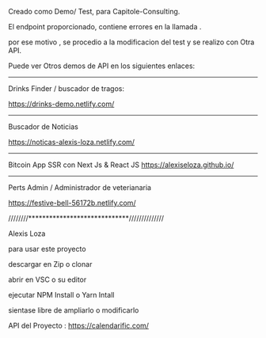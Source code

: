 Creado como Demo/ Test, para Capitole-Consulting.

 El endpoint proporcionado, contiene errores en la llamada .

por ese motivo , se procedio a la modificacion del test y se realizo con Otra API.



Puede ver Otros demos de API en los siguientes enlaces:

----------------------------------------------------
Drinks Finder / buscador de tragos:

https://drinks-demo.netlify.com/

--------------------------------------------------------
Buscador de Noticias 

https://noticas-alexis-loza.netlify.com/

----------------------------------------------------

Bitcoin App SSR con Next Js & React JS
https://alexiseloza.github.io/

------------------------------------------------------

Perts Admin / Administrador de veterianaria

https://festive-bell-56172b.netlify.com/

////////*****************************//////////////



Alexis Loza
 

 para usar este proyecto

 descargar en Zip o clonar

 abrir en VSC o su editor

 ejecutar NPM Install  o Yarn Intall

 sientase libre de ampliarlo o modificarlo


 API del Proyecto : https://calendarific.com/

